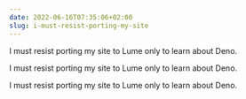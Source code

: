 ```yaml
---
date: 2022-06-16T07:35:06+02:00
slug: i-must-resist-porting-my-site
---
```

I must resist porting my site to Lume only to learn about Deno.

I must resist porting my site to Lume only to learn about Deno.

I must resist porting my site to Lume only to learn about Deno.


